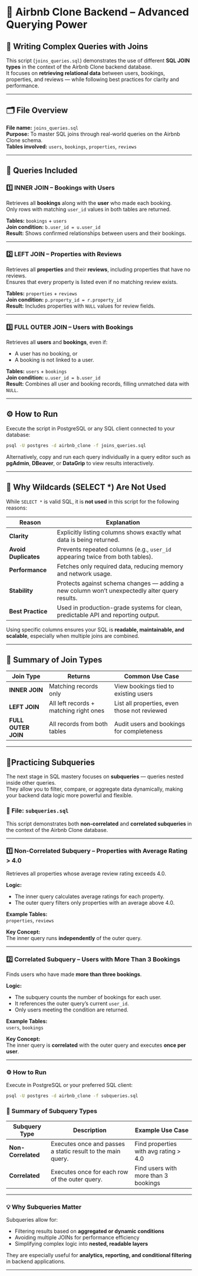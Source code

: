 # 🧩 Airbnb Clone Backend – Advanced Querying Power
## 🎯 Writing Complex Queries with Joins
This script (`joins_queries.sql`) demonstrates the use of different **SQL JOIN types** in the context of the Airbnb Clone backend database.  
It focuses on **retrieving relational data** between users, bookings, properties, and reviews — while following best practices for clarity and performance.

---

## 🗂️ File Overview
**File name:** `joins_queries.sql`  
**Purpose:** To master SQL joins through real-world queries on the Airbnb Clone schema.  
**Tables involved:** `users`, `bookings`, `properties`, `reviews`

---

## 🧠 Queries Included

### 1️⃣ INNER JOIN – Bookings with Users
Retrieves all **bookings** along with the **user** who made each booking.  
Only rows with matching `user_id` values in both tables are returned.

**Tables:** `bookings` + `users`  
**Join condition:** `b.user_id = u.user_id`  
**Result:** Shows confirmed relationships between users and their bookings.

---

### 2️⃣ LEFT JOIN – Properties with Reviews
Retrieves all **properties** and their **reviews**, including properties that have no reviews.  
Ensures that every property is listed even if no matching review exists.

**Tables:** `properties` + `reviews`  
**Join condition:** `p.property_id = r.property_id`  
**Result:** Includes properties with `NULL` values for review fields.

---

### 3️⃣ FULL OUTER JOIN – Users with Bookings
Retrieves all **users** and **bookings**, even if:
- A user has no booking, or  
- A booking is not linked to a user.  

**Tables:** `users` + `bookings`  
**Join condition:** `u.user_id = b.user_id`  
**Result:** Combines all user and booking records, filling unmatched data with `NULL`.

---

## ⚙️ How to Run
Execute the script in PostgreSQL or any SQL client connected to your database:

```bash
psql -U postgres -d airbnb_clone -f joins_queries.sql
```

Alternatively, copy and run each query individually in a query editor such as **pgAdmin**, **DBeaver**, or **DataGrip** to view results interactively.

---

## 🚫 Why Wildcards (SELECT *) Are Not Used

While `SELECT *` is valid SQL, it is **not used** in this script for the following reasons:

| Reason | Explanation |
|--------|--------------|
| **Clarity** | Explicitly listing columns shows exactly what data is being returned. |
| **Avoid Duplicates** | Prevents repeated columns (e.g., `user_id` appearing twice from both tables). |
| **Performance** | Fetches only required data, reducing memory and network usage. |
| **Stability** | Protects against schema changes — adding a new column won’t unexpectedly alter query results. |
| **Best Practice** | Used in production-grade systems for clean, predictable API and reporting output. |

Using specific columns ensures your SQL is **readable, maintainable, and scalable**, especially when multiple joins are combined.

---

## 🧩 Summary of Join Types

| Join Type | Returns | Common Use Case |
|------------|----------|-----------------|
| **INNER JOIN** | Matching records only | View bookings tied to existing users |
| **LEFT JOIN** | All left records + matching right ones | List all properties, even those not reviewed |
| **FULL OUTER JOIN** | All records from both tables | Audit users and bookings for completeness |

---

## 🧠Practicing Subqueries

The next stage in SQL mastery focuses on **subqueries** — queries nested inside other queries.  
They allow you to filter, compare, or aggregate data dynamically, making your backend data logic more powerful and flexible.

### 📂 File: `subqueries.sql`
This script demonstrates both **non-correlated** and **correlated subqueries** in the context of the Airbnb Clone database.

---

### 1️⃣ Non-Correlated Subquery – Properties with Average Rating > 4.0
Retrieves all properties whose average review rating exceeds 4.0.

**Logic:**  
- The inner query calculates average ratings for each property.  
- The outer query filters only properties with an average above 4.0.

**Example Tables:**  
`properties`, `reviews`

**Key Concept:**  
The inner query runs **independently** of the outer query.

---

### 2️⃣ Correlated Subquery – Users with More Than 3 Bookings
Finds users who have made **more than three bookings**.

**Logic:**  
- The subquery counts the number of bookings for each user.  
- It references the outer query’s current `user_id`.  
- Only users meeting the condition are returned.

**Example Tables:**  
`users`, `bookings`

**Key Concept:**  
The inner query is **correlated** with the outer query and executes **once per user**.

---

### ⚙️ How to Run
Execute in PostgreSQL or your preferred SQL client:

```bash
psql -U postgres -d airbnb_clone -f subqueries.sql
```
### 🧠 Summary of Subquery Types

| Subquery Type | Description | Example Use Case |
|----------------|--------------|------------------|
| **Non-Correlated** | Executes once and passes a static result to the main query. | Find properties with avg rating > 4.0 |
| **Correlated** | Executes once for each row of the outer query. | Find users with more than 3 bookings |

---

### 💡 Why Subqueries Matter
Subqueries allow for:
- Filtering results based on **aggregated or dynamic conditions**  
- Avoiding multiple JOINs for performance efficiency  
- Simplifying complex logic into **nested, readable layers**  

They are especially useful for **analytics, reporting, and conditional filtering** in backend applications.

---
